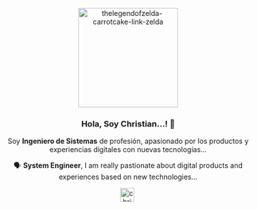 <p align="center" width="300">
  <img align="center" width="200" src="https://media4.giphy.com/media/SQHaqJRI79LtLPTWpe/giphy.gif?cid=790b76115e0c93c8c9160c4124a400f70d30ee03e9aafd08&rid=giphy.gif&ct=g" width="200" alt="thelegendofzelda-carrotcake-link-zelda">
  <h3 align="center"> Hola, Soy Christian...! 👋</h3>
</p>
<p align="center">Soy <strong>Ingeniero de Sistemas</strong> de profesión, apasionado por los productos y experiencias digitales con nuevas tecnologías...</p>
<p align="center">🗣️ <strong>System Engineer</strong>, I am really pastionate about digital products and experiences based on new technologies...</p>
<p align="center">
   <a href="https://www.linkedin.com/in/christianjtr" target="blank" style='margin-right:4px'>
    <img align="center" src="https://cdn.jsdelivr.net/npm/simple-icons@3.0.1/icons/linkedin.svg" alt="christianjtr" height="28px" width="28px" />
  </a>
</p>

<!--
**christianjtr/christianjtr** is a ✨ _special_ ✨ repository because its `README.md` (this file) appears on your GitHub profile.

Here are some ideas to get you started:

- 🔭 I’m currently working on ...
- 🌱 I’m currently learning ...
- 👯 I’m looking to collaborate on ...
- 🤔 I’m looking for help with ...
- 💬 Ask me about ...
- 📫 How to reach me: ...
- 😄 Pronouns: ...
- ⚡ Fun fact: ...
-->
